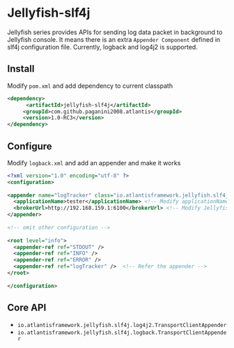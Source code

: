 # Jellyfish-slf4j

Jellyfish series provides APIs for sending log data packet in background to Jellyfish console. It means there is an extra <code>Appender Component</code> defined in slf4j configuration file. Currently, logback and log4j2 is supported. 

## Install

Modify <code>pom.xml</code> and add dependency to current classpath

``` xml
<dependency>
      <artifactId>jellyfish-slf4j</artifactId>
     <groupId>com.github.paganini2008.atlantis</groupId>
     <version>1.0-RC3</version>
</dependency>
```

## Configure

Modify <code>logback.xml</code> and add an appender and make it works

``` xml
<?xml version="1.0" encoding="utf-8" ?>
<configuration>
    
<appender name="logTracker" class="io.atlantisframework.jellyfish.slf4j.logback.TransportClientAppender">
  <applicationName>tester</applicationName> <!-- Modify applicationName -->
  <brokerUrl>http://192.168.159.1:6100</brokerUrl> <!-- Modify Jellyfish Console Server Location -->
</appender>
    
<!-- omit other configuration -->
    
<root level="info">
  <appender-ref ref="STDOUT" />
  <appender-ref ref="INFO" />
  <appender-ref ref="ERROR" />
  <appender-ref ref="logTracker" />  <!-- Refer the appender -->
</root>
    
</configuration>
```

## Core API

* <code>io.atlantisframework.jellyfish.slf4j.log4j2.TransportClientAppender</code>
* <code>io.atlantisframework.jellyfish.slf4j.logback.TransportClientAppender</code>


